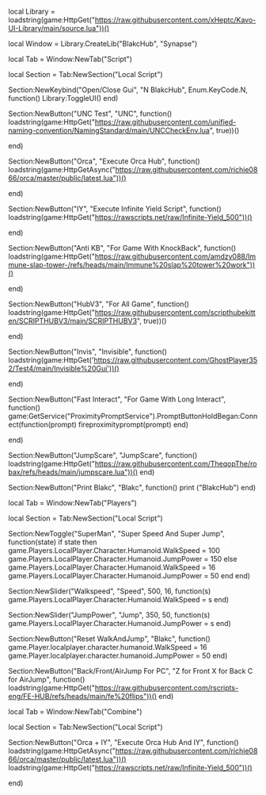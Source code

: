 local Library = loadstring(game:HttpGet("https://raw.githubusercontent.com/xHeptc/Kavo-UI-Library/main/source.lua"))()

local Window = Library.CreateLib("BlakcHub", "Synapse")

local Tab = Window:NewTab("Script")

local Section = Tab:NewSection("Local Script")

Section:NewKeybind("Open/Close Gui", "N BlakcHub", Enum.KeyCode.N, function()
	Library:ToggleUI()
end)

Section:NewButton("UNC Test", "UNC", function()
loadstring(game:HttpGet("https://raw.githubusercontent.com/unified-naming-convention/NamingStandard/main/UNCCheckEnv.lua", true))()

end)

Section:NewButton("Orca", "Execute Orca Hub", function()
loadstring(game:HttpGetAsync("https://raw.githubusercontent.com/richie0866/orca/master/public/latest.lua"))()

end)

Section:NewButton("IY", "Execute Infinite Yield Script", function()
loadstring(game:HttpGet("https://rawscripts.net/raw/Infinite-Yield_500"))()

end)

Section:NewButton("Anti KB", "For Game With KnockBack", function()
loadstring(game:HttpGet("https://raw.githubusercontent.com/amdzy088/Immune-slap-tower-/refs/heads/main/Immune%20slap%20tower%20work"))()

end)

Section:NewButton("HubV3", "For All Game", function()
loadstring(game:HttpGet("https://raw.githubusercontent.com/scripthubekitten/SCRIPTHUBV3/main/SCRIPTHUBV3", true))()

end)

Section:NewButton("Invis", "Invisible", function()
loadstring(game:HttpGet('https://raw.githubusercontent.com/GhostPlayer352/Test4/main/Invisible%20Gui'))()

end)

Section:NewButton("Fast Interact", "For Game With Long Interact", function()
game:GetService("ProximityPromptService").PromptButtonHoldBegan:Connect(function(prompt)
  fireproximityprompt(prompt)
end)

end)

Section:NewButton("JumpScare", "JumpScare", function()
loadstring(game:HttpGet("https://raw.githubusercontent.com/TheqopThe/robax/refs/heads/main/jumpscare.lua"))()
end)

Section:NewButton("Print Blakc", "Blakc", function()
print ("BlakcHub")
end)

local Tab = Window:NewTab("Players")

local Section = Tab:NewSection("Local Script")

Section:NewToggle("SuperMan", "Super Speed And Super Jump", function(state)
    if state then
    game.Players.LocalPlayer.Character.Humanoid.WalkSpeed = 100
    game.Players.LocalPlayer.Character.Humanoid.JumpPower = 150
    else
    game.Players.LocalPlayer.Character.Humanoid.WalkSpeed = 16
    game.Players.LocalPlayer.Character.Humanoid.JumpPower = 50
    end
end)

Section:NewSlider("Walkspeed", "Speed", 500, 16, function(s)
    game.Players.LocalPlayer.Character.Humanoid.WalkSpeed = s
end)

Section:NewSlider("JumpPower", "Jump", 350, 50, function(s)
    game.Players.LocalPlayer.Character.Humanoid.JumpPower = s
end)

Section:NewButton("Reset WalkAndJump", "Blakc", function()
        game.Player.localplayer.character.humanoid.WalkSpeed = 16
		game.Player.localplayer.character.humanoid.JumpPower = 50
end)

Section:NewButton("Back/Front/AirJump For PC", "Z for Front X for Back C for AirJump", function()
loadstring(game:HttpGet("https://raw.githubusercontent.com/rscripts-eng/FE-HUB/refs/heads/main/fe%20flips"))()
end)

local Tab = Window:NewTab("Combine")

local Section = Tab:NewSection("Local Script")

Section:NewButton("Orca + IY", "Execute Orca Hub And IY", function()
loadstring(game:HttpGetAsync("https://raw.githubusercontent.com/richie0866/orca/master/public/latest.lua"))()
loadstring(game:HttpGet("https://rawscripts.net/raw/Infinite-Yield_500"))()

end)

